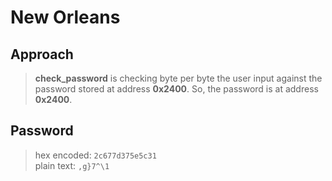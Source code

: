 
# New Orleans

## Approach

> **check_password** is checking byte per byte the user input against the password stored at address **0x2400**. So, the password is at address **0x2400**.

## Password

> hex encoded: `2c677d375e5c31`\
plain text: `,g}7^\1`

